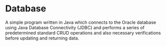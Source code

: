 Database
========

A simple program written in Java which connects to the Oracle database using Java Database Connectivity (JDBC) and performs a series of predetermined standard CRUD operations and also necessary verifications before updating and returning data.

